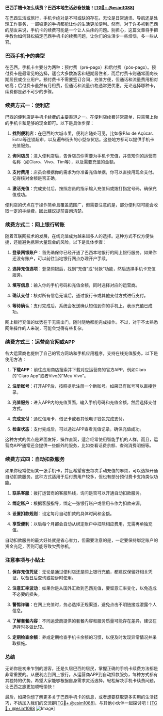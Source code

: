 **巴西手機卡怎么续费？巴西本地生活必备技能！[[TG💪+ @esim1088](https://t.me/s/esim1088)]**

在巴西生活或旅行，手机卡绝对是不可或缺的存在。无论是日常通讯、导航还是处理工作事务，一部稳定的手机都能让你的生活更加便利。然而，对于许多初到巴西的朋友来说，手机卡的续费可能是一个让人头疼的问题。别担心，这篇文章将手把手教你如何轻松搞定巴西手机卡的续费问题，让你们的生活少一些烦恼，多一些从容。

### 巴西手机卡的类型

在巴西，手机卡主要分为两种：预付费（pré-pago）和后付费（pós-pago）。预付费卡是最常见的选择，适合大多数游客和短期居住者，而后付费卡则通常面向长期居民或企业用户。预付费卡不需要签订合同，充值方便，但通话和流量费用相对较高；后付费卡虽然有月租费，但通话和流量价格通常更优惠。无论选择哪种卡，续费都是必不可少的步骤。

### 续费方式一：便利店

巴西的便利店是手机卡续费的主要渠道之一。在便利店续费非常简单，只需带上你的手机卡和足够的现金即可。以下是具体步骤：

1. **找到便利店**：在巴西的大城市里，便利店随处可见，比如像Pão de Açúcar、Extra等连锁超市，以及遍布街头的小型杂货店。这些地方都可以提供手机卡充值服务。
   
2. **询问店员**：进入便利店后，告诉店员你需要为手机卡充值，并告知你的运营商名称（如Claro、Vivo、Tim等），以及需要充值的金额。

3. **支付费用**：店员会根据你的需求为你准备充值单据，你可以直接用现金支付。记得核对金额是否正确。

4. **激活充值**：完成支付后，按照店员的指示输入充值码或拨打指定号码，确保充值成功。

便利店的优点在于操作简单且覆盖范围广，但需要注意的是，部分便利店可能会收取一定的手续费，因此建议提前咨询清楚。

### 续费方式二：网上银行转账

随着互联网技术的发展，在线充值成为越来越多人的选择。这种方式不仅方便快捷，还能避免携带大量现金的风险。以下是具体步骤：

1. **登录网银账户**：首先确保你已经开通了巴西本地银行的网上银行服务。如果你还没有账户，可以前往当地银行网点办理开户手续。

2. **选择充值选项**：登录网银后，找到“充值”或“付款”功能，然后选择手机卡充值服务。

3. **填写信息**：输入你的手机号码和充值金额，同时选择对应的运营商。

4. **确认支付**：核对所有信息无误后，通过银行卡或其他支付方式进行支付。

5. **等待确认**：支付完成后，系统会发送确认短信到你的手机上，表示充值已成功。

网上银行充值的优势在于无需出门，随时随地都能完成操作。不过，对于不太熟悉网络操作的人来说，可能会觉得有些复杂。

### 续费方式三：运营商官网或APP

各大运营商也提供了自己的官方网站和手机应用程序，支持在线充值服务。以下是使用方法：

1. **下载APP**：前往应用商店搜索并下载对应运营商的官方APP，例如Claro的“Claro App”或者Vivo的“Meu Vivo”。

2. **注册账号**：打开APP后，按照提示注册一个新账号。如果已有账号可以直接登录。

3. **充值服务**：进入APP内的充值页面，输入手机号码和充值金额，然后选择支付方式。

4. **完成支付**：通过信用卡、借记卡或者其他电子钱包完成支付。

5. **检查状态**：支付完成后，可以通过APP查看充值记录，确保充值成功。

这种方式的优点是界面友好，操作直观，适合经常使用智能手机的人群。而且，运营商APP通常还会提供一些额外的服务，比如查看话费余额、查询消费明细等。

### 续费方式四：自动扣款服务

如果你经常使用某一张手机卡，并且希望省去每次手动充值的麻烦，可以选择开通自动扣款服务。这种方式适用于后付费用户较多，但也有部分预付费卡支持类似功能。

1. **联系客服**：拨打运营商的客服热线，询问是否可以开通自动扣款服务。

2. **绑定账户**：根据客服指导，绑定一张银行账户或信用卡作为扣款来源。

3. **设置扣款规则**：设定每月自动扣款的具体时间和金额。

4. **享受便利**：以后每个月都会自动从绑定账户中扣除相应费用，无需再单独充值。

自动扣款服务的最大好处就是省心省力，但需要注意的是，一定要保持绑定账户的资金充足，否则可能导致欠费停机。

### 注意事项与小贴士

1. **保存充值凭证**：无论是通过便利店还是网上银行充值，都建议保留好相关凭证，以备日后查询或投诉时使用。

2. **注意汇率波动**：如果你是从国外汇款到巴西充值，要留意汇率变化，以免造成不必要的损失。

3. **警惕诈骗**：在网上充值时，务必选择正规渠道，避免点击不明链接或泄露个人信息。

4. **了解套餐内容**：不同运营商提供的套餐内容和服务质量可能存在差异，建议在选择时多做比较。

5. **定期检查余额**：养成定期检查手机卡余额的习惯，以便及时发现异常情况并采取措施。

### 总结

无论你是初来乍到的游客，还是久居巴西的居民，掌握正确的手机卡续费方法都是非常重要的。从便利店到网上银行，从运营商APP到自动扣款服务，每种方式都有其独特的优势。希望大家能够根据自身需求灵活选择，轻松解决手机卡续费问题，让巴西之旅更加顺畅愉快！

最后，如果你想了解更多关于巴西手机卡的信息，或者想要获取更多实用的生活技巧，不妨加入我们的交流群[[TG💪+ @esim1088](https://t.me/s/esim1088)]，与其他小伙伴一起探讨吧！[[TG💪+ @esim1088](https://t.me/s/esim1088) ![Image](https://i.postimg.cc/4NQfJmqS/Snipaste-2025-05-13-00-14-12.png)]